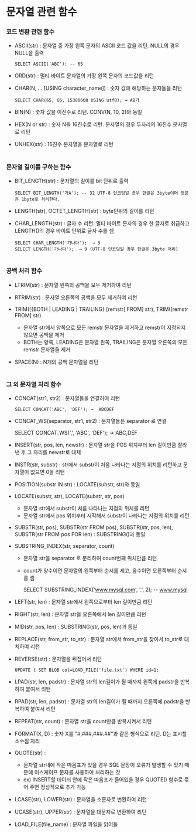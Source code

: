 # 문자열 관련 함수 
### 코드 변환 관련 함수 
- ASCII(str) :
      문자열 중 가장 왼쪽 문자의 ASCII 코드 값을 리턴. NULL의 경우 NULL을 출력

      SELECT ASCII('ABC'); -- 65

- ORD(str) :
      멀티 바이트 문자열의 가장 왼쪽 문자의 코드값을 리턴

- CHAR(N, ... [USING character_name]) :
      숫자 값에 해당하는 문자들을 리턴

      SELECT CHAR(65, 66, 15380608 USING utf8); → AB가

- BIN(N) :
      숫자 값을 이진수로 리턴. CONV(N, 10, 2)와 동일

- HEX(N or str) :
      숫자 N을 16진수로 리턴. 문자열의 경우 두자리의 16진수 문자열로 리턴

- UNHEX(str) :
      16진수 문자열을 문자열로 리턴
#
### 문자열 길이를 구하는 함수
- BIT_LENGTH(str) :
      문자열의 길이를 bit 단위로 출력

      SELECT BIT_LENGTH('가A'); -- 32 UTF-8 인코딩일 경우 한글은 3byte이며 영문은 1byte로 처리한다.

- LENGTH(str), OCTET_LENGTH(str) :
      byte단위의 길이를 리턴

- CHAR_LENGTH(str) :
      글자 수 리턴. 멀티 바이트 문자의 경우 한 글자로 취급하고 LENGTH()의 경우 바이트 단위로 글자 수를 셈

      SELECT CHAR_LENGTH('가나다');  → 3
      SELECT LENGTH('가나다');  → 9 (UTF-8 인코딩일 경우 한글은 3byte 처리)
#
### 공백 처리 함수
- LTRIM(str) :
      문자열 왼쪽의 공백을 모두 제거하여 리턴

- RTRIM(str) :
      문자열 오른쪽의 공백을 모두 제거하여 리턴

- TRIM([{BOTH | LEADING | TRAILING} [remstr] FROM] str), TRIM([remstr FROM] str) 
  - 문자열 str에서 양쪽으로 모든 remstr 문자열을 제거하고 remstr이 지정되지 않으면 공백을 제거
  - BOTH는 양쪽, LEADING은 문자열 왼쪽, TRAILING은 문자열 오른쪽의 모든 remstr 문자열을 제거

- SPACE(N) :
      N개의 공백 문자열을 리턴
#
### 그 외 문자열 처리 함수 
- CONCAT(str1, str2) :
      문자열들을 연결하여 리턴

      SELECT CONCAT('ABC', 'DEF'); →  ABCDEF

 - CONCAT_WS(separator, str1, str2) :
      문자열들은 separator 로 연결 

      SELECT CONCAT_WS(',', 'ABC', 'DEF'); →  ABC,DEF

- INSERT(str, pos, len, newstr) :
      문자열 str을 POS 위치부터 len 길이만큼 잘라낸 후 그 자리를 newstr로 대체

- INSTR(str, substr) :
      str에서 substr이 처음 나타나는 지점의 위치를 리턴하고 문자열이 없으면 0을 리턴

- POSITION(substr IN str) :
      LOCATE(substr, str)와 동일

- LOCATE(substr, str), LOCATE(substr, str, pos) 
  - 문자열 str에서 substr이 처음 나타나는 지점의 위치를 리턴
  - 문자열 str에서 pos 위치부터 시작해서 substr이 나타나는 지점의 위치를 리턴

- SUBSTR(str, pos), SUBSTR(str FROM pos), SUBSTR(str, pos, len), SUBSTR(str FROM pos FOR len) :
      SUBSTRING()과 동일
      
- SUBSTRING_INDEX(str, separator, count)
  - 문자열 str을 separator 로 분리하여 count번째 위치만큼 리턴 
  - count가 양수이면 문자열의 왼쪽부터 순서를 세고, 음수이면 오른쪽부터 순서를 셈

      SELECT SUBSTRING_INDEX('www.mysql.com', '.', 2); -- www.mysql

- LEFT(str, len) :
      문자열 str에서 왼쪽으로부터 len 길이만큼 리턴

- RIGHT(str, len) :
      문자열 str을 오른쪽에서 len 길이만큼 리턴

- MID(str, pos, len) :
      SUBSTRING(str, pos, len)과 동일

- REPLACE(str, from_str, to_str) :
      문자열 str에서 from_str을 찾아서 to_str로 대치하여 리턴

- REVERSE(str) :
      문자열을 뒤집어서 리턴

      UPDATE t SET BLOB col=LOAD_FILE('file.txt') WHERE id=1;

- LPAD(str, len, padstr) :
      문자열 str의 len길이가 될 때까지 왼쪽에 padstr을 반복하여 붙여서 리턴

- RPAD(str, len, padstr) :
      문자열 str의 len길이가 될 때까지 오른쪽에 padstr을 반복하여 붙여서 리턴

- REPEAT(str, count) :
      문자열 str을 count만큼 반복시켜서 리턴

- FORMAT(X, D) :
      숫자 X를 "#,###,###.##"과 같은 형식으로 리턴. D는 표시할 소수점 자리

- QUOTE(str) :
  - 문자열 str내에 작은 따옴표가 있을 경우 SQL 문장이 오류가 발생할 수 있기 때문에 이스케이프 문자를 사용하여 처리하는 것 
  - ex) INSERT할 데이터 안에 작은 따옴표가 들어있을 경우 QUOTE() 함수로 묶어 주면 정상적으로 추가 가능 

- LCASE(str), LOWER(str) :
      문자열을 소문자로 변환하여 리턴

- UCASE(str), UPPER(str) :
      문자열을 대문자로 변환하여 리턴

- LOAD_FILE(file_name) :
      문자열 파일을 읽어들
